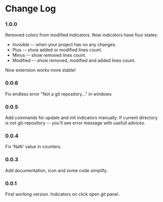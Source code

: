 # Change Log

### 1.0.0

Removed colors from modified indicators.
Now indicators have four states:

* Invisible -- when your project has no any changes.
* Plus -- show added or modified lines count.
* Minus -- show removed lines count.
* Modified -- show removed, modified and added lines count.

Now extension works more stable!

### 0.0.6

Fix endless error "Not a git repository..." in windows

### 0.0.5

Add commands for update and init indicators manually.
If current directory is not git-repository -- you'll see error message with usefull advices.

### 0.0.4

Fix 'NaN' value in counters.

### 0.0.3

Add documentation, icon and some code simplify.

### 0.0.1

First working version. Indicators on click open git panel.
